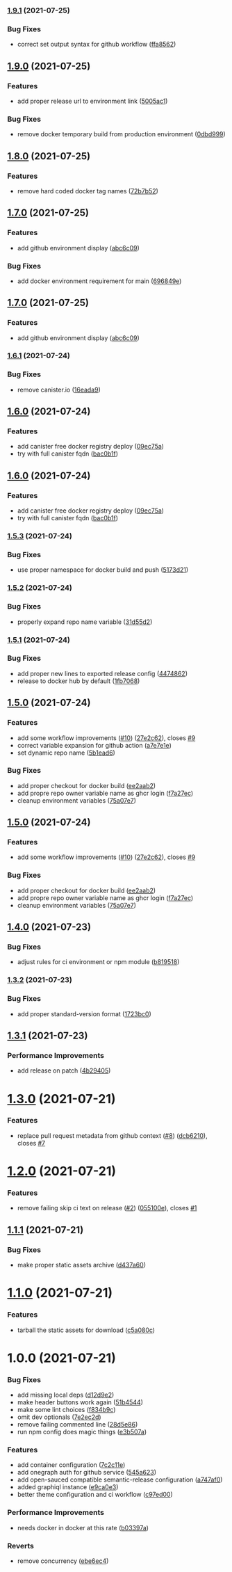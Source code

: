 ### [1.9.1](https://github.com/0-vortex/open-sauced-graphiql-explorer/compare/v1.9.0...v1.9.1) (2021-07-25)


### Bug Fixes

* correct set output syntax for github workflow ([ffa8562](https://github.com/0-vortex/open-sauced-graphiql-explorer/commit/ffa856288c64d1c4489a3bff4972138a4305dea8))

## [1.9.0](https://github.com/0-vortex/open-sauced-graphiql-explorer/compare/v1.8.0...v1.9.0) (2021-07-25)


### Features

* add proper release url to environment link ([5005ac1](https://github.com/0-vortex/open-sauced-graphiql-explorer/commit/5005ac11b7f43ac1930b0786fec8b7c420962c1c))


### Bug Fixes

* remove docker temporary build from production environment ([0dbd999](https://github.com/0-vortex/open-sauced-graphiql-explorer/commit/0dbd999ad66d947e68dc5f2af901f8d75eb00c87))

## [1.8.0](https://github.com/0-vortex/open-sauced-graphiql-explorer/compare/v1.7.0...v1.8.0) (2021-07-25)


### Features

* remove hard coded docker tag names ([72b7b52](https://github.com/0-vortex/open-sauced-graphiql-explorer/commit/72b7b52657c7bd3f4e9fc13a3a743c29b00ff1df))

## [1.7.0](https://github.com/0-vortex/open-sauced-graphiql-explorer/compare/v1.6.1...v1.7.0) (2021-07-25)


### Features

* add github environment display ([abc6c09](https://github.com/0-vortex/open-sauced-graphiql-explorer/commit/abc6c09fdd2fc69f7fd995e9032b43c6d2612b89))


### Bug Fixes

* add docker environment requirement for main ([696849e](https://github.com/0-vortex/open-sauced-graphiql-explorer/commit/696849e0d13a8c5587961930a490d464f07b2921))

## [1.7.0](https://github.com/0-vortex/open-sauced-graphiql-explorer/compare/v1.6.1...v1.7.0) (2021-07-25)


### Features

* add github environment display ([abc6c09](https://github.com/0-vortex/open-sauced-graphiql-explorer/commit/abc6c09fdd2fc69f7fd995e9032b43c6d2612b89))

### [1.6.1](https://github.com/0-vortex/open-sauced-graphiql-explorer/compare/v1.6.0...v1.6.1) (2021-07-24)


### Bug Fixes

* remove canister.io ([16eada9](https://github.com/0-vortex/open-sauced-graphiql-explorer/commit/16eada9d613f062249768ada47cd1549b722d266))

## [1.6.0](https://github.com/0-vortex/open-sauced-graphiql-explorer/compare/v1.5.3...v1.6.0) (2021-07-24)


### Features

* add canister free docker registry deploy ([09ec75a](https://github.com/0-vortex/open-sauced-graphiql-explorer/commit/09ec75a4c79b0ca7b77830f52a698f5c9aa16548))
* try with full canister fqdn ([bac0b1f](https://github.com/0-vortex/open-sauced-graphiql-explorer/commit/bac0b1fb0432df14a30d0637b13e389167e37ddf))

## [1.6.0](https://github.com/0-vortex/open-sauced-graphiql-explorer/compare/v1.5.3...v1.6.0) (2021-07-24)


### Features

* add canister free docker registry deploy ([09ec75a](https://github.com/0-vortex/open-sauced-graphiql-explorer/commit/09ec75a4c79b0ca7b77830f52a698f5c9aa16548))
* try with full canister fqdn ([bac0b1f](https://github.com/0-vortex/open-sauced-graphiql-explorer/commit/bac0b1fb0432df14a30d0637b13e389167e37ddf))

### [1.5.3](https://github.com/0-vortex/open-sauced-graphiql-explorer/compare/v1.5.2...v1.5.3) (2021-07-24)


### Bug Fixes

* use proper namespace for docker build and push ([5173d21](https://github.com/0-vortex/open-sauced-graphiql-explorer/commit/5173d21e8e2004d6817e01cb231c66767ed70a53))

### [1.5.2](https://github.com/0-vortex/open-sauced-graphiql-explorer/compare/v1.5.1...v1.5.2) (2021-07-24)


### Bug Fixes

* properly expand repo name variable ([31d55d2](https://github.com/0-vortex/open-sauced-graphiql-explorer/commit/31d55d2e9a7cece5ee1f1223873f86d0e4625d84))

### [1.5.1](https://github.com/0-vortex/open-sauced-graphiql-explorer/compare/v1.5.0...v1.5.1) (2021-07-24)


### Bug Fixes

* add proper new lines to exported release config ([4474862](https://github.com/0-vortex/open-sauced-graphiql-explorer/commit/4474862f215a05eeb84225f6764841e783f802c7))
* release to docker hub by default ([1fb7068](https://github.com/0-vortex/open-sauced-graphiql-explorer/commit/1fb7068ab4a63a289a3f4574a4a247c9503b44e6))

## [1.5.0](https://github.com/0-vortex/open-sauced-graphiql-explorer/compare/v1.4.0...v1.5.0) (2021-07-24)


### Features

* add some workflow improvements ([#10](https://github.com/0-vortex/open-sauced-graphiql-explorer/issues/10)) ([27e2c62](https://github.com/0-vortex/open-sauced-graphiql-explorer/commit/27e2c62ac9ff23eda2fb3d389110dc69b1884047)), closes [#9](https://github.com/0-vortex/open-sauced-graphiql-explorer/issues/9)
* correct variable expansion for github action ([a7e7e1e](https://github.com/0-vortex/open-sauced-graphiql-explorer/commit/a7e7e1e26afd1abab54bd64451d668eb7d623adc))
* set dynamic repo name ([5b1ead6](https://github.com/0-vortex/open-sauced-graphiql-explorer/commit/5b1ead6e0a28c80d3d87ece7cafcfaf380880db0))


### Bug Fixes

* add proper checkout for docker build ([ee2aab2](https://github.com/0-vortex/open-sauced-graphiql-explorer/commit/ee2aab274a1bbe49237515791fc9d3328da9517c))
* add propre repo owner variable name as ghcr login ([f7a27ec](https://github.com/0-vortex/open-sauced-graphiql-explorer/commit/f7a27ecf70f9e96e8d1295c68d08d384b9f77497))
* cleanup environment variables ([75a07e7](https://github.com/0-vortex/open-sauced-graphiql-explorer/commit/75a07e734936a3246deb0c43be27f01b87da1891))

## [1.5.0](https://github.com/0-vortex/open-sauced-graphiql-explorer/compare/v1.4.0...v1.5.0) (2021-07-24)


### Features

* add some workflow improvements ([#10](https://github.com/0-vortex/open-sauced-graphiql-explorer/issues/10)) ([27e2c62](https://github.com/0-vortex/open-sauced-graphiql-explorer/commit/27e2c62ac9ff23eda2fb3d389110dc69b1884047)), closes [#9](https://github.com/0-vortex/open-sauced-graphiql-explorer/issues/9)


### Bug Fixes

* add proper checkout for docker build ([ee2aab2](https://github.com/0-vortex/open-sauced-graphiql-explorer/commit/ee2aab274a1bbe49237515791fc9d3328da9517c))
* add propre repo owner variable name as ghcr login ([f7a27ec](https://github.com/0-vortex/open-sauced-graphiql-explorer/commit/f7a27ecf70f9e96e8d1295c68d08d384b9f77497))
* cleanup environment variables ([75a07e7](https://github.com/0-vortex/open-sauced-graphiql-explorer/commit/75a07e734936a3246deb0c43be27f01b87da1891))

## [1.4.0](https://github.com/0-vortex/open-sauced-graphiql-explorer/compare/v1.3.2...v1.4.0) (2021-07-23)


### Bug Fixes

* adjust rules for ci environment or npm module ([b819518](https://github.com/0-vortex/open-sauced-graphiql-explorer/commit/b819518770f6b623d879b1a788ab84eb5625410d))

### [1.3.2](https://github.com/0-vortex/open-sauced-graphiql-explorer/compare/v1.3.1...v1.3.2) (2021-07-23)


### Bug Fixes

* add proper standard-version format ([1723bc0](https://github.com/0-vortex/open-sauced-graphiql-explorer/commit/1723bc0688a1445b35a246e65819212d0921535d))

## [1.3.1](https://github.com/0-vortex/open-sauced-graphiql-explorer/compare/v1.3.0...v1.3.1) (2021-07-23)


### Performance Improvements

* add release on patch ([4b29405](https://github.com/0-vortex/open-sauced-graphiql-explorer/commit/4b29405a82db1ccc8326c6d3d6f1dee9e53c26ff))

# [1.3.0](https://github.com/0-vortex/open-sauced-graphiql-explorer/compare/v1.2.0...v1.3.0) (2021-07-21)


### Features

* replace pull request metadata from github context ([#8](https://github.com/0-vortex/open-sauced-graphiql-explorer/issues/8)) ([dcb6210](https://github.com/0-vortex/open-sauced-graphiql-explorer/commit/dcb62107065f7d934fff031f979f762c8d6e9b36)), closes [#7](https://github.com/0-vortex/open-sauced-graphiql-explorer/issues/7)

# [1.2.0](https://github.com/0-vortex/open-sauced-graphiql-explorer/compare/v1.1.1...v1.2.0) (2021-07-21)


### Features

* remove failing skip ci text on release ([#2](https://github.com/0-vortex/open-sauced-graphiql-explorer/issues/2)) ([055100e](https://github.com/0-vortex/open-sauced-graphiql-explorer/commit/055100e1e0e1e75edf3ac9a353d80005ab3bbb04)), closes [#1](https://github.com/0-vortex/open-sauced-graphiql-explorer/issues/1)

## [1.1.1](https://github.com/0-vortex/open-sauced-graphiql-explorer/compare/v1.1.0...v1.1.1) (2021-07-21)


### Bug Fixes

* make proper static assets archive ([d437a60](https://github.com/0-vortex/open-sauced-graphiql-explorer/commit/d437a606ec32957954cffdd6b12a8a4786c01004))

# [1.1.0](https://github.com/0-vortex/open-sauced-graphiql-explorer/compare/v1.0.0...v1.1.0) (2021-07-21)


### Features

* tarball the static assets for download ([c5a080c](https://github.com/0-vortex/open-sauced-graphiql-explorer/commit/c5a080c066ce8df6533cfb00d858b5a3eeb1a221))

# 1.0.0 (2021-07-21)


### Bug Fixes

* add missing local deps ([d12d9e2](https://github.com/0-vortex/open-sauced-graphiql-explorer/commit/d12d9e2be061c62c770b84bf5e4e40a1ece29a93))
* make header buttons work again ([51b4544](https://github.com/0-vortex/open-sauced-graphiql-explorer/commit/51b45446e828039a49e3ee128742fe32fc8f5bfd))
* make some lint choices ([f834b9c](https://github.com/0-vortex/open-sauced-graphiql-explorer/commit/f834b9ca2416ccb6c4ed582d664c9b9f7cb201b5))
* omit dev optionals ([7e2ec2d](https://github.com/0-vortex/open-sauced-graphiql-explorer/commit/7e2ec2d3cbb2512b906723eed8ceaf832d2529c5))
* remove failing commented line ([28d5e86](https://github.com/0-vortex/open-sauced-graphiql-explorer/commit/28d5e86c072e69ce15c2327a2c5785469817ac6b))
* run npm config does magic things ([e3b507a](https://github.com/0-vortex/open-sauced-graphiql-explorer/commit/e3b507a43a192deb31ccb897f39f19d1a8a75354))


### Features

* add container configuration ([7c2c11e](https://github.com/0-vortex/open-sauced-graphiql-explorer/commit/7c2c11eee5dc98d454a726a447155d490c23d544))
* add onegraph auth for github service ([545a623](https://github.com/0-vortex/open-sauced-graphiql-explorer/commit/545a6239bb5979235617d554c3fcf8e06c56f07a))
* add open-sauced compatible semantic-release configuration ([a747af0](https://github.com/0-vortex/open-sauced-graphiql-explorer/commit/a747af0317a2e0346bab548344f99bdfdc760b82))
* added graphiql instance ([e9ca0e3](https://github.com/0-vortex/open-sauced-graphiql-explorer/commit/e9ca0e3c54d56ab27998103e091a4da5b59110fd))
* better theme configuration and ci workflow ([c97ed00](https://github.com/0-vortex/open-sauced-graphiql-explorer/commit/c97ed00d10189b6e474060dc3b4e2b986d76f447))


### Performance Improvements

* needs docker in docker at this rate ([b03397a](https://github.com/0-vortex/open-sauced-graphiql-explorer/commit/b03397aa36694b23a9837ec72a8c8e5ba4256b42))


### Reverts

* remove concurrency ([ebe6ec4](https://github.com/0-vortex/open-sauced-graphiql-explorer/commit/ebe6ec4486d43596b67476c2e06c7b6b7bd6b9ce))
